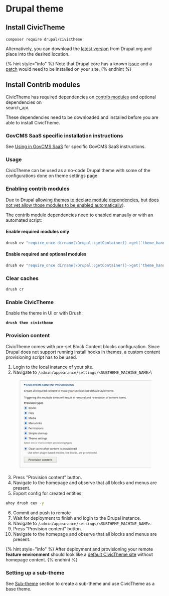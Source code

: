 # Drupal theme

## Install CivicTheme

```
composer require drupal/civictheme
```

Alternatively, you can download the [latest version](https://www.drupal.org/project/civictheme/releases) from Drupal.org and place into the desired location.

{% hint style="info" %}
Note that Drupal core has a known [issue](https://www.drupal.org/node/3204271) and a [patch](https://www.drupal.org/files/issues/2023-07-16/3204271-20-missing-layout-exception.patch) would need to be installed on your site.
{% endhint %}

## Install Contrib modules

CivicTheme has required dependencies on [contrib modules](https://github.com/civictheme/monorepo-drupal/blob/develop/web/themes/contrib/civictheme/civictheme.info.yml#L11) and optional dependencies on\
search\_api.

These dependencies need to be downloaded and installed before you are able to install CivicTheme.

### GovCMS SaaS specific installation instructions

See [Using in GovCMS SaaS](using-in-govcms-saas.md) for specific GovCMS SaaS instructions.

### Usage

CivicTheme can be used as a no-code Drupal theme with some of the configurations done on theme settings page.

### Enabling contrib modules

Due to Drupal [allowing themes to declare module dependencies](https://www.drupal.org/node/2937955), but [does not yet allow those modules to be enabled automatically](https://www.drupal.org/project/drupal/issues/3100374)).

The contrib module dependencies need to enabled manually or with an automated script:

#### Enable required modules only

```sh
drush ev "require_once dirname(\Drupal::getContainer()->get('theme_handler')->rebuildThemeData()['civictheme']->getPathname()) . '/theme-settings.provision.inc'; civictheme_enable_modules(FALSE);"
```

#### Enable required and optional modules

```sh
drush ev "require_once dirname(\Drupal::getContainer()->get('theme_handler')->rebuildThemeData()['civictheme']->getPathname()) . '/theme-settings.provision.inc'; civictheme_enable_modules();"
```

### Clear caches

```sh
drush cr
```

### Enable CivicTheme

Enable the theme in UI or with Drush:

<pre class="language-sh"><code class="lang-sh"><strong>drush then civictheme
</strong></code></pre>

### Provision content

CivicTheme comes with pre-set Block Content blocks configuration. Since Drupal does not support running install hooks in themes, a custom content provisioning script has to be used.

1. Login to the local instance of your site.
2. Navigate to `/admin/appearance/settings/<SUBTHEME_MACHINE_NAME>`\\

<figure><img src="../../.gitbook/assets/provision-content.png" alt=""><figcaption></figcaption></figure>

3. Press "Provision content" button.
4. Navigate to the homepage and observe that all blocks and menus are present.
5. Export config for created entities:

```sh
ahoy drush cex -y
```

6. Commit and push to remote
7. Wait for deployment to finish and login to the Drupal instance.
8. Navigate to `/admin/appearance/settings/<SUBTHEME_MACHINE_NAME>`.
9. Press "Provision content" button.
10. Navigate to the homepage and observe that all blocks and menus are present.

{% hint style="info" %}
After deployment and provisioning your remote **feature environment** should look like a [default CivicTheme site](https://default.civictheme.io/) without homepage content.&#x20;
{% endhint %}

### Setting up a sub-theme

See [Sub-theme](sub-theme.md) section to create a sub-theme and use CivicTheme as a base theme.
